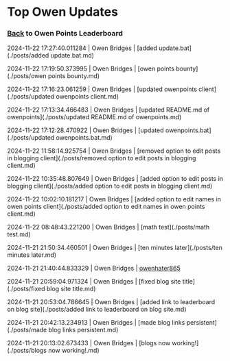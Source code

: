 # Top Owen Updates
### [Back](https://owenpoints.github.io) to Owen Points Leaderboard
2024-11-22 17:27:40.011284 \| Owen Bridges \| [added update.bat](./posts/added update.bat.md)

2024-11-22 17:19:50.373995 \| Owen Bridges \| [owen points bounty](./posts/owen points bounty.md)

2024-11-22 17:16:23.061259 \| Owen Bridges \| [updated owenpoints client](./posts/updated owenpoints client.md)

2024-11-22 17:13:34.466483 \| Owen Bridges \| [updated README.md of owenpoints](./posts/updated README.md of owenpoints.md)

2024-11-22 17:12:28.470922 \| Owen Bridges \| [updated owenpoints.bat](./posts/updated owenpoints.bat.md)

2024-11-22 11:58:14.925754 \| Owen Bridges \| [removed option to edit posts in blogging client](./posts/removed option to edit posts in blogging client.md)

2024-11-22 10:35:48.807649 \| Owen Bridges \| [added option to edit posts in blogging client](./posts/added option to edit posts in blogging client.md)

2024-11-22 10:02:10.181217 \| Owen Bridges \| [added option to edit names in owen points client](./posts/added option to edit names in owen points client.md)

2024-11-22 08:48:43.221200 \| Owen Bridges \| [math test](./posts/math test.md)

2024-11-21 21:50:34.460501 \| Owen Bridges \| [ten minutes later](./posts/ten minutes later.md)

2024-11-21 21:40:44.833329 \| Owen Bridges \| [owenhater865](./posts/owenhater865.md)

2024-11-21 20:59:04.971324 \| Owen Bridges \| [fixed blog site title](./posts/fixed blog site title.md)

2024-11-21 20:53:04.786645 \| Owen Bridges \| [added link to leaderboard on blog site](./posts/added link to leaderboard on blog site.md)

2024-11-21 20:42:13.234913 \| Owen Bridges \| [made blog links persistent](./posts/made blog links persistent.md)

2024-11-21 20:13:02.673433 \| Owen Bridges \| [blogs now working!](./posts/blogs now working!.md)

